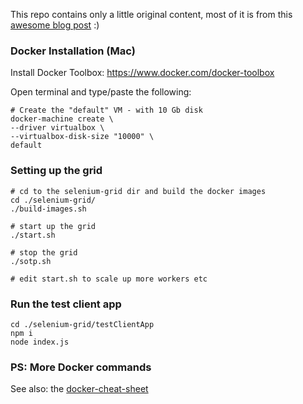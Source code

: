 This repo contains only a little original content, most of it is from this [awesome blog post](http://www.conductor.com/nightlight/running-selenium-grid-using-docker-compose/) :)

### Docker Installation (Mac)
Install Docker Toolbox: https://www.docker.com/docker-toolbox

Open terminal and type/paste the following:

```shell
# Create the "default" VM - with 10 Gb disk
docker-machine create \
--driver virtualbox \
--virtualbox-disk-size "10000" \
default
```

### Setting up the grid
```shell
# cd to the selenium-grid dir and build the docker images
cd ./selenium-grid/
./build-images.sh

# start up the grid
./start.sh

# stop the grid
./sotp.sh

# edit start.sh to scale up more workers etc
```

### Run the test client app
```shell
cd ./selenium-grid/testClientApp
npm i
node index.js
```

### PS: More Docker commands
See also: the [docker-cheat-sheet](https://github.com/wsargent/docker-cheat-sheet)
